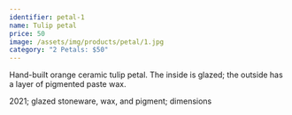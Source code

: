 ```yaml
---
identifier: petal-1
name: Tulip petal
price: 50
image: /assets/img/products/petal/1.jpg
category: "2 Petals: $50"
---
```


Hand-built orange ceramic tulip petal. The inside is glazed; the outside has a layer of pigmented paste wax.

2021; glazed stoneware, wax, and pigment; dimensions
